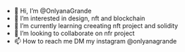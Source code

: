 - 👋 Hi, I’m @OnlyanaGrande
- 👀 I’m interested in design, nft and blockchain
- 🌱 I’m currently learning creeating nft project and solidity
- 💞️ I’m looking to collaborate on nfr project
- 📫 How to reach me DM my instagram @onlyanagrande

<!---
OnlyanaGrande/OnlyanaGrande is a ✨ special ✨ repository because its `README.md` (this file) appears on your GitHub profile.
You can click the Preview link to take a look at your changes.
--->
